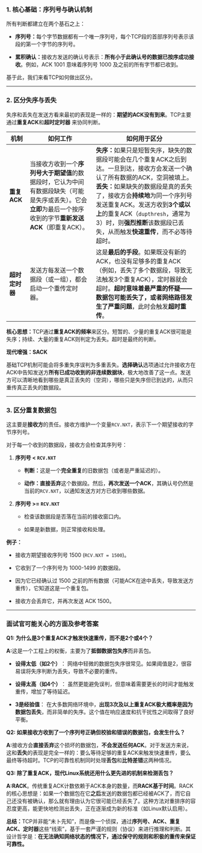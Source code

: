 

### 1. 核心基础：序列号与确认机制

所有判断都建立在两个基石之上：

- ​**序列号：​**​ 每个字节数据都有一个唯一序列号，每个TCP段的首部序列号表示该段的第一个字节的序列号。
    
- ​**累积确认：​**​ 接收方发送的确认号表示：​**所有小于此确认号的数据已按序成功接收**。例如，ACK 1001 意味着序列号 1000 及之前的所有字节都已收到。
    

基于此，我们来看TCP如何做出区分。

---

### 2. 区分失序与丢失

失序和丢失在发送方看来最初的表现是一样的：​**期望的ACK没有到来**。TCP主要通过**重复ACK**​ 和**超时定时器**​ 来协同判断。

| 机制          | 如何工作                                                                                      | 如何用于区分                                                                                                                                                                                                            |
| ----------- | ----------------------------------------------------------------------------------------- | ----------------------------------------------------------------------------------------------------------------------------------------------------------------------------------------------------------------- |
| ​**重复ACK**​ | 当接收方收到一个**序列号大于期望值**的数据段时，它认为中间有数据段缺失（可能是失序或丢失）。它会**立即**为最后一个按序收到的字节**重新发送ACK**​（即重复ACK）。 | ​**失序：​**​ 如果只是短暂失序，缺失的数据段可能会在几个重复ACK之后到达。一旦到达，接收方会发送一个确认了所有数据的ACK，空洞被填上。  <br>​**丢失：​**​ 如果缺失的数据段是真的丢失了，接收方会**持续地**为同一个序列号发送重复ACK。发送方收到**3个或以上**的重复ACK（`dupthresh`，通常为3）时，则**强烈推断**该数据段已丢失，从而触发**快速重传**，而不必等待超时。 |
| ​**超时定时器**​ | 发送方每发送一个数据段（或一组），都会启动一个重传定时器。                                                             | 这是**最后的手段**。如果既没有新的ACK，也没有足够多的重复ACK（例如，丢失了多个数据段，导致无法触发3个重复ACK），定时器就会超时。​**超时意味着最严重的怀疑——数据包可能丢失了，或者网络路径发生了严重问题**，此时会触发**超时重传**。                                                                                    |

​**核心思想：​**​ TCP通过**重复ACK的频率**来区分。短暂的、少量的重复ACK很可能是失序；持续、大量的重复ACK则判定为丢失。超时是最终的判断。

​**现代增强：SACK**​

基础TCP机制可能会将多重失序误判为多重丢失。​**选择确认**​ 选项通过允许接收方在ACK中告知发送方**所有已成功收到的非连续数据块**，极大地改善了这一点。发送方可以清晰地看到哪些是真正丢失的（空洞），哪些只是失序但已到达的，从而只重传真正丢失的数据段。

---

### 3. 区分重复数据包

这主要是**接收方**的责任。接收方维护一个变量`RCV.NXT`，表示下一个期望接收的字节序列号。

对于每一个收到的数据段，接收方会检查其序列号：

1. ​**序列号 < `RCV.NXT`**​
    
    - ​**判断：​**​ 这是一个**完全重复**的旧数据包（或者是严重延迟的）。
        
    - ​**动作：​**​ ​**直接丢弃**这个数据段。然后，​**再次发送一个ACK**，其确认号仍然是当前的`RCV.NXT`，以通知发送方对方已收到哪些数据。
        
    
2. ​**序列号 >= `RCV.NXT`**​
    
    - 检查该数据段是否落在当前的接收窗口内。
        
    - 如果是新数据，则正常接收和处理。
        
    

​**例子：​**​

- 接收方期望接收序列号 1500 (`RCV.NXT = 1500`)。
    
- 它收到了一个序列号为 1000-1499 的数据段。
    
- 因为它已经确认过 1500 之前的所有数据（可能ACK在途中丢失，导致发送方重传），它知道这是一个重复包。
    
- 接收方会丢弃它，并再次发送 ACK 1500。
    

---

### 面试官可能关心的方面及参考答案

​**Q1: 为什么是3个重复ACK才触发快速重传，而不是2个或4个？​**​

​**A:​**​ 这是一个工程上的权衡，主要为了**抵御数据包失序**而非丢包。

- ​**设得太低（如2个）​**​： 网络中轻微的数据包失序很常见。如果阈值是2，很容易误将失序判断为丢失，导致不必要的重传。
    
- ​**设得太高（如4个）​**​： 虽然更能避免误判，但意味着需要更长的时间才能触发重传，增加了等待延迟。
    
- ​**3是经验值**​： 在大多数网络环境中，​**出现3次及以上重复ACK极大概率是因为数据包丢失**，而非简单的失序。这个值在响应速度和抗干扰性之间取得了良好平衡。
    

​**Q2: 如果接收方收到了一个序列号正确但校验和错误的数据包，会发生什么？​**​

​**A:​**​ 接收方会**直接丢弃**这个损坏的数据包，​**不会发送任何ACK**。对于发送方来说，这和**丢失**的表现是完全一样的：要么等待足够的重复ACK来触发快速重传，要么最终等待超时。TCP的可靠性机制同时处理**丢包**和**比特差错**这两种情况。

​**Q3: 除了重复ACK，现代Linux系统还用什么更先进的机制来检测丢包？​**​

​**A:​**​ ​**RACK**。传统重复ACK计数依赖于ACK本身的数量，而**RACK基于时间**。RACK的核心思想是：如果一个数据包在它**之后**发送的数据包都已经被ACK了，而它自己还没有被确认，那么就有理由认为它很可能已经丢失了。这种方法对重排序的容忍度更高，能更快地检测出丢失，正在逐渐成为新的标准（如Linux默认启用）。

​**总结：​**​ TCP并非能“未卜先知”，而是像一个侦探，通过**序列号、ACK、重复ACK、定时器**这些“线索”，基于一套严谨的规则（协议）来进行推理和判断。其设计哲学是：​**在无法确知网络状态的情况下，通过保守的规则和积极的重传来保证可靠性。​**
